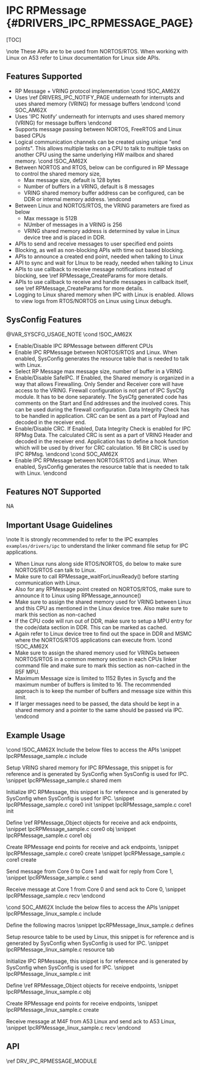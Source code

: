 # IPC RPMessage {#DRIVERS_IPC_RPMESSAGE_PAGE}

[TOC]

\note These APIs are to be used from NORTOS/RTOS. When working with Linux on A53 refer to Linux documentation for Linux side APIs.

## Features Supported

- RP Message + VRING protocol implementation
\cond !SOC_AM62X
- Uses \ref DRIVERS_IPC_NOTIFY_PAGE underneath for interrupts and uses shared memory (VRING) for message buffers
\endcond
\cond SOC_AM62X
- Uses 'IPC Notify' underneath for interrupts and uses shared memory (VRING) for message buffers
\endcond
- Supports message passing between NORTOS, FreeRTOS and Linux based CPUs
- Logical communication channels can be created using unique "end points". This allows multiple tasks on a CPU to talk to multiple tasks
  on another CPU using the same underlying HW mailbox and shared memory.
\cond !SOC_AM62X
- Between NORTOS and RTOS, below can be configured in RP Message to control the shared memory size,
  - Max message size, default is 128 bytes
  - Number of buffers in a VRING, default is 8 messages
  - VRING shared memory buffer address can be configured, can be DDR or internal memory address.
\endcond
- Between Linux and NORTOS/RTOS, the VRING parameters are fixed as below
  - Max message is 512B
  - NUmber of messages in a VRING is 256
  - VRING shared memory address is determined by value in Linux device tree and is placed in DDR.
- APIs to send and receive messages to user specified end points
- Blocking, as well as non-blocking APIs with time out based blocking.
- APIs to announce a created end point, needed when talking to Linux
- API to sync and wait for LInux to be ready, needed when talking to Linux
- APIs to use callback to receive message notifications instead of blocking, see \ref RPMessage_CreateParams for more details.
- APIs to use callback to receive and handle messages in callback itself, see \ref RPMessage_CreateParams for more details.
- Logging to Linux shared memory when IPC with Linux is enabled. Allows to view logs from RTOS/NORTOS on Linux using Linux debugfs.

## SysConfig Features

@VAR_SYSCFG_USAGE_NOTE
\cond !SOC_AM62X
- Enable/Disable IPC RPMessage between different CPUs
- Enable IPC RPMessage between NORTOS/RTOS and Linux. When enabled, SysConfig generates the resource table that is needed to talk with Linux.
- Select RP Message max message size, number of buffer in a VRING
- Enable/Disable SafeIPC. If Enabled, the Shared memory is organized in a way that allows Firewalling. Only Sender and Receiver core will have access to the VRING.
  Firewall configuration is not part of IPC SysCfg module. It has to be done separately. The SysCfg generated code has comments on the Start and End addresses and
  the involved cores. This can be used during the firewall configuration. Data Integrity Check has to be handled in application. CRC can be sent as a part of Payload and decoded in the receiver end.
- Enable/Disable CRC. If Enabled, Data Integrity Check is enabled for IPC RPMsg Data. The calculated CRC is sent as a part of VRING Header and decoded in the 
  receiver end. Application has to define a hook function which will be used by driver for CRC calculation. 16 Bit CRC is used by IPC RPMsg.
\endcond
\cond SOC_AM62X
- Enable IPC RPMessage between NORTOS/RTOS and Linux. When enabled, SysConfig generates the resource table that is needed to talk with Linux.
\endcond

## Features NOT Supported
NA

## Important Usage Guidelines

\note It is strongly recommended to refer to the IPC examples `examples/drivers/ipc` to understand the linker command file setup for IPC applications.

- When Linux runs along side RTOS/NORTOS, do below to make sure NORTOS/RTOS can talk to Linux.
 - Make sure to call RPMessage_waitForLinuxReady() before starting communication with Linux.
 - Also for any RPMessage point created on NORTOS/RTOS, make sure to announce it to Linux using RPMessage_announce()
 - Make sure to assign the shared memory used for VRING between Linux and this CPU as mentioned in the Linux device tree.
   Also make sure to mark this section as non-cached
 - If the CPU code will run out of DDR, make sure to setup a MPU entry for the code/data section in DDR. This can be
   marked as cached.
 - Again refer to Linux device tree to find out the space in DDR and MSMC where the NORTOS/RTOS applications can execute from.
 \cond !SOC_AM62X
- Make sure to assign the shared memory used for VRINGs between NORTOS/RTOS in a common memory section in each CPUs linker command file
  and make sure to mark this section as non-cached in the R5F MPU.
- Maximum Message size is limited to 1152 Bytes in Syscfg and the maximum number of buffers is limited to 16.
The recommended approach is to keep the number of buffers and message size within this limit.
- If larger messages need to be passed, the data should be kept in a shared memory and a pointer to the same should be passed via IPC.
\endcond

## Example Usage

\cond !SOC_AM62X
Include the below files to access the APIs
\snippet IpcRPMessage_sample.c include

Setup VRING shared memory for IPC RPMessage, this snippet is for reference and is generated by SysConfig when SysConfig is used for IPC.
\snippet IpcRPMessage_sample.c shared mem

Initialize IPC RPMessage, this snippet is for reference and is generated by SysConfig when SysConfig is used for IPC.
\snippet IpcRPMessage_sample.c core0 init
\snippet IpcRPMessage_sample.c core1 init

Define \ref RPMessage_Object objects for receive and ack endpoints,
\snippet IpcRPMessage_sample.c core0 obj
\snippet IpcRPMessage_sample.c core1 obj

Create RPMessage end points for receive and ack endpoints,
\snippet IpcRPMessage_sample.c core0 create
\snippet IpcRPMessage_sample.c core1 create

Send message from Core 0 to Core 1 and wait for reply from Core 1,
\snippet IpcRPMessage_sample.c send

Receive message at Core 1 from Core 0 and send ack to Core 0,
\snippet IpcRPMessage_sample.c recv
\endcond

\cond SOC_AM62X
Include the below files to access the APIs
\snippet IpcRPMessage_linux_sample.c include

Define the following macros
\snippet IpcRPMessage_linux_sample.c defines

Setup resource table to be used by Linux, this snippet is for reference and is generated by SysConfig when SysConfig is used for IPC.
\snippet IpcRPMessage_linux_sample.c resource tab

Initialize IPC RPMessage, this snippet is for reference and is generated by SysConfig when SysConfig is used for IPC.
\snippet IpcRPMessage_linux_sample.c init

Define \ref RPMessage_Object objects for receive endpoints,
\snippet IpcRPMessage_linux_sample.c obj

Create RPMessage end points for receive endpoints,
\snippet IpcRPMessage_linux_sample.c create

Receive message at M4F from A53 Linux and send ack to A53 Linux,
\snippet IpcRPMessage_linux_sample.c recv
\endcond
## API

\ref DRV_IPC_RPMESSAGE_MODULE
